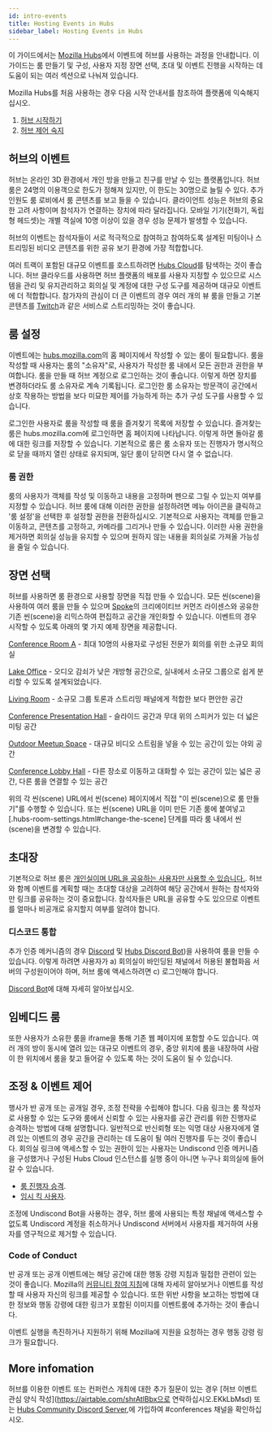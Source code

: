 ```yaml
---
id: intro-events
title: Hosting Events in Hubs
sidebar_label: Hosting Events in Hubs
---
```


이 가이드에서는 [Mozilla Hubs](https://hubs.mozilla.com)에서 이벤트에 허브를 사용하는 과정을 안내합니다. 이 가이드는 룸 만들기 및 구성, 사용자 지정 장면 선택, 초대 및 이벤트 진행을 시작하는 데 도움이 되는 여러 섹션으로 나눠져 있습니다.

Mozilla Hubs를 처음 사용하는 경우 다음 시작 안내서를 참조하여 플랫폼에 익숙해지십시오.

1. [허브 시작하기](.intro-hubs.html)
2. [허브 제어 숙지](.hubs-controls.html)

## 허브의 이벤트
허브는 온라인 3D 환경에서 개인 방을 만들고 친구를 만날 수 있는 플랫폼입니다. 허브룸은 24명의 이용객으로 한도가 정해져 있지만, 이 한도는 30명으로 늘릴 수 있다. 추가 인원도 룸 로비에서 룸 콘텐츠를 보고 들을 수 있습니다. 클라이언트 성능은 허브의 중요한 고려 사항이며 참석자가 연결하는 장치에 따라 달라집니다. 모바일 기기(전화기, 독립형 헤드셋)는 개별 객실에 10명 이상이 있을 경우 성능 문제가 발생할 수 있습니다.

허브의 이벤트는 참석자들이 서로 적극적으로 참여하고 참여하도록 설계된 미팅이나 스트리밍된 비디오 콘텐츠를 위한 공유 보기 환경에 가장 적합합니다.

여러 트랙이 포함된 대규모 이벤트를 호스트하려면 [Hubs Cloud](.hubs-cloud-getting-started.html)를 탐색하는 것이 좋습니다. 허브 클라우드를 사용하면 허브 플랫폼의 배포를 사용자 지정할 수 있으므로 시스템을 관리 및 유지관리하고 회의실 및 계정에 대한 구성 도구를 제공하며 대규모 이벤트에 더 적합합니다. 참가자의 관심이 더 큰 이벤트의 경우 여러 개의 뷰 룸을 만들고 기본 콘텐츠를 [Twitch](https://twitch.tv)과 같은 서비스로 스트리밍하는 것이 좋습니다.

## 룸 설정
이벤트에는 [hubs.mozilla.com](https://hubs.mozilla.com)의 홈 페이지에서 작성할 수 있는 룸이 필요합니다. 룸을 작성할 때 사용자는 룸의 "소유자"로, 사용자가 작성한 룸 내에서 모든 권한과 권한을 부여합니다. 룸을 만들 때 허브 계정으로 로그인하는 것이 좋습니다. 이렇게 하면 장치를 변경하더라도 룸 소유자로 계속 기록됩니다. 로그인한 룸 소유자는 방문객이 공간에서 상호 작용하는 방법을 보다 미묘한 제어를 가능하게 하는 추가 구성 도구를 사용할 수 있습니다.

로그인한 사용자로 룸을 작성할 때 룸을 즐겨찾기 목록에 저장할 수 있습니다. 즐겨찾는 룸은 hubs.mozilla.com에 로그인하면 홈 페이지에 나타납니다. 이렇게 하면 돌아갈 룸에 대한 링크를 저장할 수 있습니다. 기본적으로 룸은 룸 소유자 또는 진행자가 명시적으로 닫을 때까지 열린 상태로 유지되며, 일단 룸이 닫히면 다시 열 수 없습니다.

### 룸 권한

룸의 사용자가 객체를 작성 및 이동하고 내용을 고정하며 펜으로 그릴 수 있는지 여부를 지정할 수 있습니다. 허브 룸에 대해 이러한 권한을 설정하려면 메뉴 아이콘을 클릭하고 '룸 설정'을 선택한 후 설정할 권한을 전환하십시오. 기본적으로 사용자는 객체를 만들고 이동하고, 콘텐츠를 고정하고, 카메라를 그리거나 만들 수 있습니다. 이러한 사용 권한을 제거하면 회의실 성능을 유지할 수 있으며 원하지 않는 내용을 회의실로 가져올 가능성을 줄일 수 있습니다.

## 장면 선택
허브를 사용하면 룸 환경으로 사용할 장면을 직접 만들 수 있습니다. 모든 씬(scene)을 사용하여 여러 룸을 만들 수 있으며 [Spoke](.intro-spoke.html)의 크리에이티브 커먼즈 라이센스와 공유한 기존 씬(scene)을 리믹스하여 편집하고 공간을 개인화할 수 있습니다. 이벤트의 경우 시작할 수 있도록 아래의 몇 가지 예제 장면을 제공합니다.

[Conference Room A](https://hubs.mozilla.com/scenes/GvQthTN/conference-room-a) - 최대 10명의 사용자로 구성된 전문가 회의를 위한 소규모 회의실

[Lake Office](https://hubs.mozilla.com/scenes/QiUmYC3/lake-office) - 오디오 감쇠가 낮은 개방형 공간으로, 실내에서 소규모 그룹으로 쉽게 분리할 수 있도록 설계되었습니다.

[Living Room](https://hubs.mozilla.com/scenes/y7wBpta/better-lit-living-room) - 소규모 그룹 토론과 스트리밍 패널에게 적합한 보다 편안한 공간

[Conference Presentation Hall](https://hubs.mozilla.com/scenes/HHKr45j/conference-presentation-hall) - 슬라이드 공간과 무대 위의 스피커가 있는 더 넓은 미팅 공간

[Outdoor Meetup Space](https://hubs.mozilla.com/scenes/2rEmqCK/outdoor-meetup) - 대규모 비디오 스트림을 넣을 수 있는 공간이 있는 야외 공간

[Conference Lobby Hall](https://hubs.mozilla.com/scenes/u3ezwKe/customizable-conference-lobby) - 다른 장소로 이동하고 대화할 수 있는 공간이 있는 넓은 공간, 다른 룸을 연결할 수 있는 공간

위의 각 씬(scene) URL에서 씬(scene) 페이지에서 직접 "이 씬(scene)으로 룸 만들기"를 수행할 수 있습니다. 또는 씬(scene) URL을 이미 만든 기존 룸에 붙여넣고 [.hubs-room-settings.html#change-the-scene] 단계를 따라 룸 내에서 씬(scene)을 변경할 수 있습니다.

## 초대장
기본적으로 허브 룸은 [개인실이며 URL을 공유하는 사용자만 사용할 수 있습니다.](https://blog.mozvr.com/creating-privacy-centric-virtual-spaces/). 허브와 함께 이벤트를 계획할 때는 초대할 대상을 고려하여 해당 공간에서 원하는 참석자와만 링크를 공유하는 것이 중요합니다. 참석자들은 URL을 공유할 수도 있으므로 이벤트를 얼마나 비공개로 유지할지 여부를 알려야 합니다.

### 디스코드 통합
추가 인증 메커니즘의 경우 [Discord](https://discordapp.com) 및 [Hubs Discord Bot](https://hubs.mozilla.com/discord))을 사용하여 룸을 만들 수 있습니다. 이렇게 하려면 사용자가 a) 회의실이 바인딩된 채널에서 허용된 불협화음 서버의 구성원이어야 하며, 허브 룸에 액세스하려면 c) 로그인해야 합니다.

[Discord Bot](.hubs-discord-bot.html)에 대해 자세히 알아보십시오.

## 임베디드 룸
또한 사용자가 소유한 룸을 iframe을 통해 기존 웹 페이지에 포함할 수도 있습니다. 여러 개의 방이 동시에 열려 있는 대규모 이벤트의 경우, 중앙 위치에 룸을 내장하여 사람이 한 위치에서 룸을 찾고 들어갈 수 있도록 하는 것이 도움이 될 수 있습니다.

## 조정 & 이벤트 제어
행사가 반 공개 또는 공개일 경우, 조정 전략을 수립해야 합니다. 다음 링크는 룸 작성자로 사용할 수 있는 도구와 룸에서 신뢰할 수 있는 사용자를 공간 관리를 위한 진행자로 승격하는 방법에 대해 설명합니다. 일반적으로 반신뢰형 또는 익명 대상 사용자에게 열려 있는 이벤트의 경우 공간을 관리하는 데 도움이 될 여러 진행자를 두는 것이 좋습니다. 회의실 링크에 액세스할 수 있는 권한이 있는 사용자는 Undiscond 인증 메커니즘을 구성했거나 구성된 Hubs Cloud 인스턴스를 실행 중이 아니면 누구나 회의실에 들어갈 수 있습니다.

* [룸 진행자 승격](.hubs-room-settings.html#추진-room-진행자).
* [임시 킥 사용자](.hubs-room-settings.html#kick-users).

조정에 Undiscond Bot을 사용하는 경우, 허브 룸에 사용되는 특정 채널에 액세스할 수 없도록 Undiscord 계정을 취소하거나 Undiscond 서버에서 사용자를 제거하여 사용자를 영구적으로 제거할 수 있습니다.


### Code of Conduct
반 공개 또는 공개 이벤트에는 해당 공간에 대한 행동 강령 지침과 밀접한 관련이 있는 것이 좋습니다. Mozilla의 [커뮤니티 참여 지침](https://www.mozilla.org/en-US/about/governance/policies/participation/)에 대해 자세히 알아보거나 이벤트를 작성할 때 사용자 자신의 링크를 제공할 수 있습니다. 또한 위반 사항을 보고하는 방법에 대한 정보와 행동 강령에 대한 링크가 포함된 이미지를 이벤트룸에 추가하는 것이 좋습니다.

이벤트 실행을 촉진하거나 지원하기 위해 Mozilla에 지원을 요청하는 경우 행동 강령 링크가 필요합니다.

## More infomation
허브를 이용한 이벤트 또는 컨퍼런스 개최에 대한 추가 질문이 있는 경우 [허브 이벤트 관심 양식 작성](https://airtable.com/shrAtlBbx으로 연락하십시오.EKkLbMsd) 또는 [Hubs Community Discord Server](https://discord.gg/wHmY4nd),에 가입하여 #conferences 채널을 확인하십시오.
